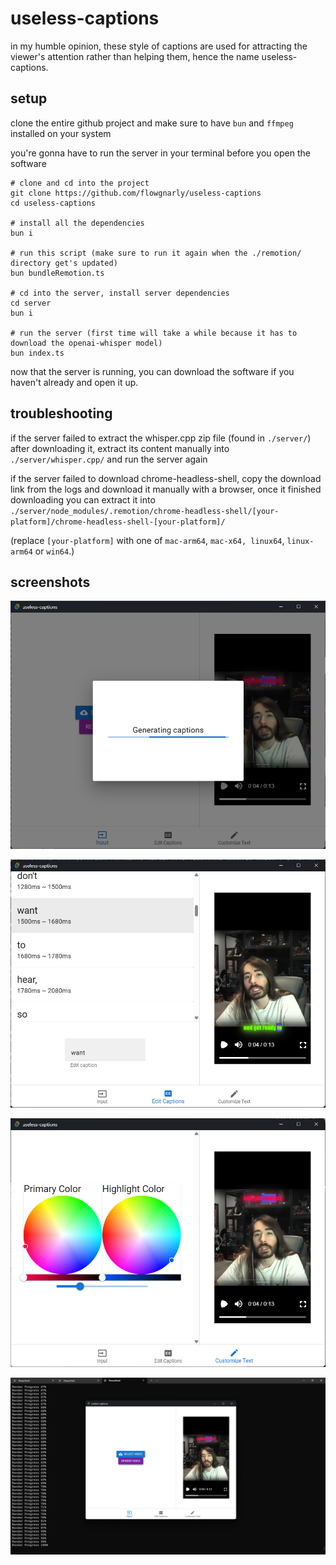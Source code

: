 # useless-captions

in my humble opinion, these style of captions are used for attracting the viewer's attention rather than helping them, hence the name useless-captions.

## setup

clone the entire github project and make sure to have `bun` and `ffmpeg` installed on your system

you're gonna have to run the server in your terminal before you open the software

```shell
# clone and cd into the project
git clone https://github.com/flowgnarly/useless-captions
cd useless-captions

# install all the dependencies
bun i

# run this script (make sure to run it again when the ./remotion/ directory get's updated)
bun bundleRemotion.ts

# cd into the server, install server dependencies
cd server
bun i

# run the server (first time will take a while because it has to download the openai-whisper model)
bun index.ts
```

now that the server is running, you can download the software if you haven't already and open it up.

## troubleshooting

if the server failed to extract the whisper.cpp zip file (found in `./server/`) after downloading it, extract its content manually into `./server/whisper.cpp/` and run the server again

if the server failed to download chrome-headless-shell, copy the download link from the logs and download it manually with a browser, once it finished downloading you can extract it into `./server/node_modules/.remotion/chrome-headless-shell/[your-platform]/chrome-headless-shell-[your-platform]/`

(replace `[your-platform]` with one of `mac-arm64`, `mac-x64, linux64`, `linux-arm64` or `win64`.)

## screenshots

![Generating captions after selecting video](/screenshots/generation.png)

![Editing the generated captions](/screenshots/edit-captions.png)

![Customizing the text style](/screenshots/customize-text.png)

![Rendering the video](/screenshots/render.png)
